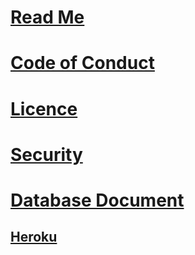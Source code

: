 # [Read Me](https://nglthu.github.io/ContainerWebPhpDev/)

# [Code of Conduct](https://nglthu.github.io/ContainerWebPhpDev/ReadMe/CODE_OF_CONDUCT)

# [Licence](https://nglthu.github.io/ContainerWebPhpDev/ReadMe/LICENSE)

# [Security](https://nglthu.github.io/ContainerWebPhpDev/ReadMe/SECURITY)

# [Database Document](https://nglthu.github.io/ContainerWebPhpDev/ReadMe/dBConnection)

## [Heroku](https://nglthu.github.io/ContainerWebPhpDev/ReadMe/postGreswithHeroku)

